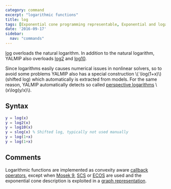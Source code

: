 ```yaml
---
category: command
excerpt: "logarithmic functions"
title: log
tags: [Exponential cone programming representable, Exponential and logarithmic functions]
date: '2016-09-17'
sidebar:
  nav: "commands"
---
```


[log](/command/log) overloads the natural logarithm. In addition to the natural logarithm, YALMIP also overloads [log2](/command/log) and [log10](/command/log).

Since logarithms easily causes numerical issues in nonlinear solvers, so to avoid some problems YALMIP also has a  special construction \\( \log(1+x)\\) (shifted log) which automatically is extracted from models. For the same reason, YALMIP automatically detects so called [perspective logarithms](/command/plog) \\(x\log(y/x)\\).

## Syntax

````matlab
y = log(x)
y = log2(x)
y = log10(x)
y = slog(x) % Shifted log, typically not used manually
y = log(1+x)
y = log(1+x)
````

## Comments

Logarithmic functions are implemented as convexity aware [callback operators](/tutorial/nonlinearoperatorscallback), except when [Mosek 9](/solver/mosek), [SCS](/solver/scs) or [ECOS](/solver/ecos) are used and the exponential cone description is exploited in a [graph representation](/tutorial/nonlinearoperatorsgraphs).
